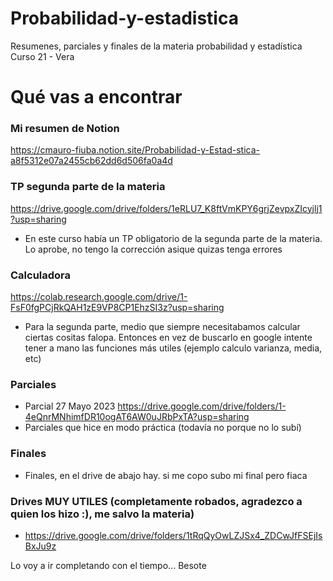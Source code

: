 # Probabilidad-y-estadistica
Resumenes, parciales y finales de la materia probabilidad y estadística
Curso 21 - Vera

# Qué vas a encontrar
### Mi resumen de Notion
https://cmauro-fiuba.notion.site/Probabilidad-y-Estad-stica-a8f5312e07a2455cb62dd6d506fa0a4d 
### TP segunda parte de la materia
https://drive.google.com/drive/folders/1eRLU7_K8ftVmKPY6grjZevpxZIcyjlj1?usp=sharing
- En este curso había un TP obligatorio de la segunda parte de la materia. Lo aprobe, no tengo la corrección
asique quizas tenga errores
### Calculadora
https://colab.research.google.com/drive/1-FsF0fgPCjRkQAH1zE9VP8CP1EhzSI3z?usp=sharing
- Para la segunda parte, medio que siempre necesitabamos calcular ciertas cositas falopa. Entonces en vez de buscarlo en google
intente tener a mano las funciones más utiles (ejemplo calculo varianza, media, etc)
### Parciales
- Parcial 27 Mayo 2023 
https://drive.google.com/drive/folders/1-4eQnrMNhimfDR10ogAT6AW0uJRbPxTA?usp=sharing
- Parciales que hice en modo práctica (todavía no porque no lo subí) 
### Finales
- Finales, en el drive de abajo hay. si me copo subo mi final pero fiaca
### Drives MUY UTILES (completamente robados, agradezco a quien los hizo :), me salvo la materia)
- https://drive.google.com/drive/folders/1tRqQyOwLZJSx4_ZDCwJfFSEjIsBxJu9z

Lo voy a ir completando con el tiempo... 
Besote
